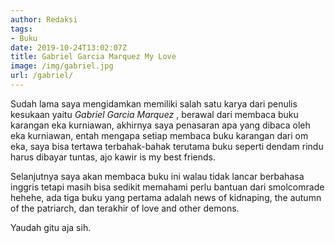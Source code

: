 ```yaml
---
author: Redaksi
tags:
- Buku
date: 2019-10-24T13:02:07Z
title: Gabriel Garcia Marquez My Love
image: /img/gabriel.jpg
url: /gabriel/
---
```


Sudah lama saya mengidamkan memiliki salah satu karya dari penulis kesukaan yaitu _Gabriel Garcia Marquez_ , berawal dari membaca buku karangan eka kurniawan, akhirnya saya penasaran apa yang dibaca oleh eka kurniawan, entah mengapa setiap membaca buku karangan dari om eka, saya bisa tertawa terbahak-bahak terutama buku seperti dendam rindu harus dibayar tuntas, ajo kawir is my best friends.

Selanjutnya saya akan membaca buku ini walau tidak lancar berbahasa inggris tetapi masih bisa sedikit memahami perlu bantuan dari smolcomrade hehehe, ada tiga buku yang pertama adalah news of kidnaping, the autumn of the patriarch, dan terakhir of love and other demons.

Yaudah gitu aja sih.